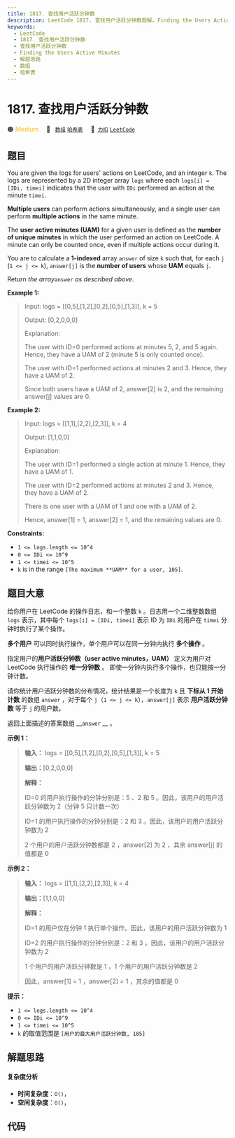```yaml
---
title: 1817. 查找用户活跃分钟数
description: LeetCode 1817. 查找用户活跃分钟数题解，Finding the Users Active Minutes，包含解题思路、复杂度分析以及完整的 JavaScript 代码实现。
keywords:
  - LeetCode
  - 1817. 查找用户活跃分钟数
  - 查找用户活跃分钟数
  - Finding the Users Active Minutes
  - 解题思路
  - 数组
  - 哈希表
---
```


# 1817. 查找用户活跃分钟数

🟠 <font color=#ffb800>Medium</font>&emsp; 🔖&ensp; [`数组`](/tag/array.md) [`哈希表`](/tag/hash-table.md)&emsp; 🔗&ensp;[`力扣`](https://leetcode.cn/problems/finding-the-users-active-minutes) [`LeetCode`](https://leetcode.com/problems/finding-the-users-active-minutes)

## 题目

You are given the logs for users' actions on LeetCode, and an integer `k`. The
logs are represented by a 2D integer array `logs` where each `logs[i] = [IDi,
timei]` indicates that the user with `IDi` performed an action at the minute
`timei`.

**Multiple users** can perform actions simultaneously, and a single user can
perform **multiple actions** in the same minute.

The **user active minutes (UAM)** for a given user is defined as the **number
of unique minutes** in which the user performed an action on LeetCode. A
minute can only be counted once, even if multiple actions occur during it.

You are to calculate a **1-indexed** array `answer` of size `k` such that, for
each `j` (`1 <= j <= k`), `answer[j]` is the **number of users** whose **UAM**
equals `j`.

Return _the array_`answer` _as described above_.



**Example 1:**

> Input: logs = [[0,5],[1,2],[0,2],[0,5],[1,3]], k = 5
> 
> Output: [0,2,0,0,0]
> 
> Explanation:
> 
> The user with ID=0 performed actions at minutes 5, 2, and 5 again. Hence, they have a UAM of 2 (minute 5 is only counted once).
> 
> The user with ID=1 performed actions at minutes 2 and 3. Hence, they have a UAM of 2.
> 
> Since both users have a UAM of 2, answer[2] is 2, and the remaining answer[j] values are 0.

**Example 2:**

> Input: logs = [[1,1],[2,2],[2,3]], k = 4
> 
> Output: [1,1,0,0]
> 
> Explanation:
> 
> The user with ID=1 performed a single action at minute 1. Hence, they have a UAM of 1.
> 
> The user with ID=2 performed actions at minutes 2 and 3. Hence, they have a UAM of 2.
> 
> There is one user with a UAM of 1 and one with a UAM of 2.
> 
> Hence, answer[1] = 1, answer[2] = 1, and the remaining values are 0.

**Constraints:**

  * `1 <= logs.length <= 10^4`
  * `0 <= IDi <= 10^9`
  * `1 <= timei <= 10^5`
  * `k` is in the range `[The maximum **UAM** for a user, 105]`.


## 题目大意

给你用户在 LeetCode 的操作日志，和一个整数 `k` 。日志用一个二维整数数组 `logs` 表示，其中每个 `logs[i] = [IDi,
timei]` 表示 ID 为 `IDi` 的用户在 `timei` 分钟时执行了某个操作。

**多个用户** 可以同时执行操作，单个用户可以在同一分钟内执行 **多个操作** 。

指定用户的**用户活跃分钟数（user active minutes，UAM）** 定义为用户对 LeetCode 执行操作的 **唯一分钟数** 。
即使一分钟内执行多个操作，也只能按一分钟计数。

请你统计用户活跃分钟数的分布情况，统计结果是一个长度为 `k` 且 **下标从 1 开始计数** 的数组 `answer` ，对于每个 `j`（`1 <=
j <= k`），`answer[j]` 表示 **用户活跃分钟数** 等于 `j` 的用户数。

返回上面描述的答案数组 __`answer` __ 。

**示例 1：**

> 
> 
> 
> 
> 
> **输入：** logs = [[0,5],[1,2],[0,2],[0,5],[1,3]], k = 5
> 
> **输出：**[0,2,0,0,0]
> 
> **解释：**
> 
> ID=0 的用户执行操作的分钟分别是：5 、2 和 5 。因此，该用户的用户活跃分钟数为 2（分钟 5 只计数一次）
> 
> ID=1 的用户执行操作的分钟分别是：2 和 3 。因此，该用户的用户活跃分钟数为 2
> 
> 2 个用户的用户活跃分钟数都是 2 ，answer[2] 为 2 ，其余 answer[j] 的值都是 0
> 
> 

**示例 2：**

> 
> 
> 
> 
> 
> **输入：** logs = [[1,1],[2,2],[2,3]], k = 4
> 
> **输出：**[1,1,0,0]
> 
> **解释：**
> 
> ID=1 的用户仅在分钟 1 执行单个操作。因此，该用户的用户活跃分钟数为 1
> 
> ID=2 的用户执行操作的分钟分别是：2 和 3 。因此，该用户的用户活跃分钟数为 2
> 
> 1 个用户的用户活跃分钟数是 1 ，1 个用户的用户活跃分钟数是 2 
> 
> 因此，answer[1] = 1 ，answer[2] = 1 ，其余的值都是 0
> 
> 

**提示：**

  * `1 <= logs.length <= 10^4`
  * `0 <= IDi <= 10^9`
  * `1 <= timei <= 10^5`
  * `k` 的取值范围是 `[用户的最大用户活跃分钟数, 105]`


## 解题思路

#### 复杂度分析

- **时间复杂度**：`O()`，
- **空间复杂度**：`O()`，

## 代码

```javascript

```